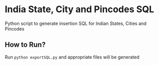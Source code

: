 # India State, City and Pincodes SQL
Python script to generate insertion SQL for Indian States, Cities and Pincodes

## How to Run?
Run `python exportSQL.py` and appropriate files will be generated
